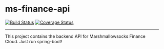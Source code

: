 # ms-finance-api
[![Build Status](https://travis-ci.org/marshmallowsocks/ms-finance-api.svg?branch=master)](https://travis-ci.org/marshmallowsocks/ms-finance-api)
[![Coverage Status](https://coveralls.io/repos/github/marshmallowsocks/ms-finance-api/badge.svg?branch=master)](https://coveralls.io/github/marshmallowsocks/ms-finance-api?branch=master)

------------------------------------------------------------------------
This project contains the backend API for Marshmallowsocks Finance Cloud.
Just run spring-boot!
